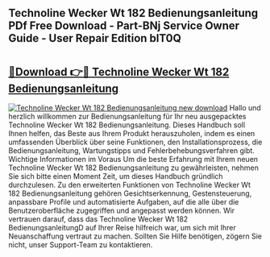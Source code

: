 ## Technoline Wecker Wt 182 Bedienungsanleitung PDf Free Download - Part-BNj Service Owner Guide - User Repair Edition blT0Q

# <h2><a href="http://df0hga.blite.top/?on=Technoline+Wecker+Wt+182+Bedienungsanleitung">🔗Download 👉🔴 Technoline Wecker Wt 182 Bedienungsanleitung</a></h2>

[![Technoline Wecker Wt 182 Bedienungsanleitung new download](https://i.imgur.com/lujVjoI.png)](http://df0hga.blite.top/?on=Technoline+Wecker+Wt+182+Bedienungsanleitung)
Hallo und herzlich willkommen zur Bedienungsanleitung für Ihr neu ausgepacktes Technoline Wecker Wt 182 Bedienungsanleitung. Dieses Handbuch soll Ihnen helfen, das Beste aus Ihrem Produkt herauszuholen, indem es einen umfassenden Überblick über seine Funktionen, den Installationsprozess, die Bedienungsanleitung, Wartungstipps und Fehlerbehebungsverfahren gibt. Wichtige Informationen im Voraus Um die beste Erfahrung mit Ihrem neuen Technoline Wecker Wt 182 Bedienungsanleitung zu gewährleisten, nehmen Sie sich bitte einen Moment Zeit, um dieses Handbuch gründlich durchzulesen. Zu den erweiterten Funktionen von Technoline Wecker Wt 182 Bedienungsanleitung gehören Gesichtserkennung, Gestensteuerung, anpassbare Profile und automatisierte Aufgaben, auf die alle über die Benutzeroberfläche zugegriffen und angepasst werden können. Wir vertrauen darauf, dass das Technoline Wecker Wt 182 BedienungsanleitungD auf Ihrer Reise hilfreich war, um sich mit Ihrer Neuanschaffung vertraut zu machen. Sollten Sie Hilfe benötigen, zögern Sie nicht, unser Support-Team zu kontaktieren.
